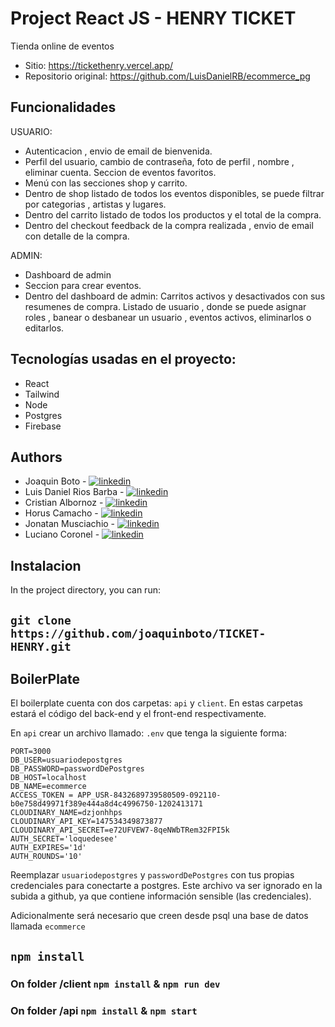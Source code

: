 # Project React JS - HENRY TICKET

Tienda online de eventos

- Sitio: https://tickethenry.vercel.app/
- Repositorio original: https://github.com/LuisDanielRB/ecommerce_pg

## Funcionalidades

USUARIO:
- Autenticacion , envio de email de bienvenida.
- Perfil del usuario, cambio de contraseña, foto de perfil , nombre , eliminar cuenta. Seccion de eventos favoritos.
- Menú con las secciones shop y carrito.
- Dentro de shop listado de todos los eventos disponibles, se puede filtrar por categorias , artistas y lugares.
- Dentro del carrito listado de todos los productos y el total de la compra.
- Dentro del checkout feedback de la compra realizada , envio de email con detalle de la compra.

ADMIN:
- Dashboard de admin
- Seccion para crear eventos.
- Dentro del dashboard de admin: Carritos activos y desactivados con sus resumenes de compra. Listado de usuario , donde se puede asignar roles , banear o desbanear un usuario , eventos activos, eliminarlos o editarlos. 

## Tecnologías usadas en el proyecto:

- React
- Tailwind
- Node
- Postgres
- Firebase


## Authors

- Joaquin Boto - [![linkedin](https://img.shields.io/badge/linkedin-0A66C2?style=for-the-badge&logo=linkedin&logoColor=white)](https://www.linkedin.com/in/joaquinboto)
- Luis Daniel Rios Barba - [![linkedin](https://img.shields.io/badge/linkedin-0A66C2?style=for-the-badge&logo=linkedin&logoColor=white)](https://www.linkedin.com/in/luisdanielrios) 
- Cristian Albornoz - [![linkedin](https://img.shields.io/badge/linkedin-0A66C2?style=for-the-badge&logo=linkedin&logoColor=white)](https://www.linkedin.com/in/cristian-gabriel-albornoz-06bb07238) 
- Horus Camacho - [![linkedin](https://img.shields.io/badge/linkedin-0A66C2?style=for-the-badge&logo=linkedin&logoColor=white)](https://www.linkedin.com/in/horus-camacho-80188a1a8)
- Jonatan Musciachio - [![linkedin](https://img.shields.io/badge/linkedin-0A66C2?style=for-the-badge&logo=linkedin&logoColor=white)](https://www.linkedin.com/in/jonatanmusciachio)
- Luciano Coronel - [![linkedin](https://img.shields.io/badge/linkedin-0A66C2?style=for-the-badge&logo=linkedin&logoColor=white)](https://www.linkedin.com/in/luciano-coronel-90503bb8/)






## Instalacion

In the project directory, you can run:

## `git clone https://github.com/joaquinboto/TICKET-HENRY.git`

## BoilerPlate

El boilerplate cuenta con dos carpetas: `api` y `client`. En estas carpetas estará el código del back-end y el front-end respectivamente.

En `api` crear un archivo llamado: `.env` que tenga la siguiente forma:

```env
PORT=3000
DB_USER=usuariodepostgres
DB_PASSWORD=passwordDePostgres
DB_HOST=localhost
DB_NAME=ecommerce
ACCESS_TOKEN = APP_USR-8432689739580509-092110-b0e758d49971f389e444a8d4c4996750-1202413171
CLOUDINARY_NAME=dzjonhhps
CLOUDINARY_API_KEY=147534349873877
CLOUDINARY_API_SECRET=e72UFVEW7-8qeNWbTRem32FPI5k
AUTH_SECRET='loquedesee'
AUTH_EXPIRES='1d'
AUTH_ROUNDS='10'

```

Reemplazar `usuariodepostgres` y `passwordDePostgres` con tus propias credenciales para conectarte a postgres. Este archivo va ser ignorado en la subida a github, ya que contiene información sensible (las credenciales).

Adicionalmente será necesario que creen desde psql una base de datos llamada `ecommerce`

## `npm install`

### On folder /client `npm install` & `npm run dev`
### On folder /api `npm install` & `npm start`


